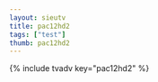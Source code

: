 ```yaml
--- 
layout: sieutv
title: pac12hd2
tags: ["test"]
thumb: pac12hd2
---
```

{% include tvadv key="pac12hd2" %}
